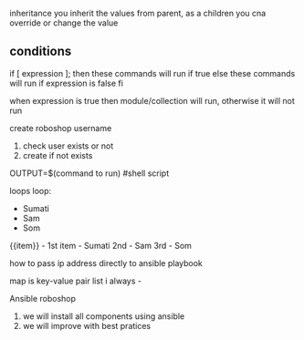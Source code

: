 inheritance
you inherit the values from parent, as a children you cna override or change the value

conditions
----------
if [ expression ];
then 
   these commands will run if true
else
   these commands will run if  expression is false
fi

when expression is true then module/collection will run, otherwise it will not run

create roboshop username
1. check user exists or not
2. create if not exists

OUTPUT=$(command to run) #shell script

loops
loop:
- Sumati
- Sam
- Som

{{item}} - 1st item - Sumati
2nd - Sam
3rd - Som


how to pass ip address directly to ansible playbook

map is key-value pair
list i always -

Ansible roboshop
1. we will install all components using ansible
2. we will improve with best pratices

